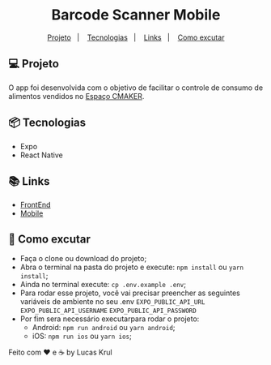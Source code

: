 <h1 align="center">
    Barcode Scanner Mobile
</h1>

<p align="center">
  <a href="#-projeto">Projeto</a>&nbsp;&nbsp;&nbsp;|&nbsp;&nbsp;&nbsp;
  <a href="#-tecnologias">Tecnologias</a>&nbsp;&nbsp;&nbsp;|&nbsp;&nbsp;&nbsp;
  <a href="#-links">Links</a>&nbsp;&nbsp;&nbsp;|&nbsp;&nbsp;&nbsp;
  <a href="#-como-excutar">Como excutar</a>
</p>

## 💻 Projeto

O app foi desenvolvida com o objetivo de facilitar o controle de consumo de alimentos vendidos no [Espaço CMAKER](https://www.cmaker.com.br/).

## 📦 Tecnologias

- Expo
- React Native

## 📚 Links
- [FrontEnd](https://github.com/l3k/frontend-barcode)
- [Mobile](https://github.com/l3k/api-barcode)

## 🤔 Como excutar

- Faça o clone ou download do projeto;
- Abra o terminal na pasta do projeto e execute: `npm install` ou `yarn install`;
- Ainda no terminal execute: `cp .env.example .env`;
- Para rodar esse projeto, você vai precisar preencher as seguintes variáveis de ambiente no seu .env
`EXPO_PUBLIC_API_URL`
`EXPO_PUBLIC_API_USERNAME`
`EXPO_PUBLIC_API_PASSWORD`
- Por fim sera necessário executarpara rodar o projeto:
  - Android: `npm run android` ou `yarn android`;
  - iOS: `npm run ios` ou `yarn ios`;



Feito com ♥ e ☕ by Lucas Krul
